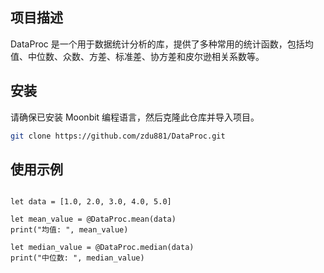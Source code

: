## 项目描述

DataProc 是一个用于数据统计分析的库，提供了多种常用的统计函数，包括均值、中位数、众数、方差、标准差、协方差和皮尔逊相关系数等。

## 安装

请确保已安装 Moonbit 编程语言，然后克隆此仓库并导入项目。

```sh
git clone https://github.com/zdu881/DataProc.git
```

## 使用示例

```moonbit

let data = [1.0, 2.0, 3.0, 4.0, 5.0]

let mean_value = @DataProc.mean(data)
print("均值: ", mean_value)

let median_value = @DataProc.median(data)
print("中位数: ", median_value)
```
